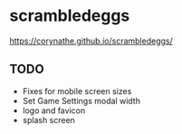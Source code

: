 # scrambledeggs

https://corynathe.github.io/scrambledeggs/

## TODO
- Fixes for mobile screen sizes
- Set Game Settings modal width
- logo and favicon
- splash screen